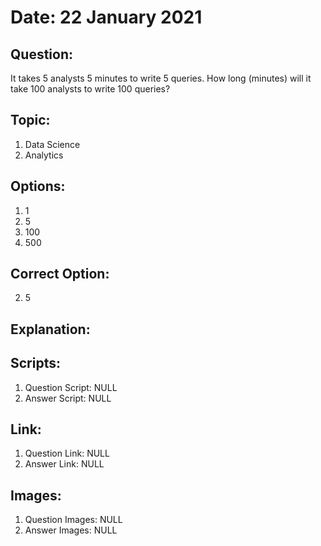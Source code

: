 # Date: 22 January 2021

## Question:
It takes 5 analysts 5 minutes to write 5 queries. How long (minutes) will it take 100 analysts to write 100 queries?

## Topic:
1. Data Science
2. Analytics

## Options:
1. 1
2. 5
3. 100
4. 500

## Correct Option:
2. 5

## Explanation:

## Scripts:
1. Question Script: NULL
2. Answer Script: NULL

## Link:
1. Question Link: NULL
2. Answer Link: NULL

## Images:
1. Question Images: NULL
2. Answer Images: NULL
